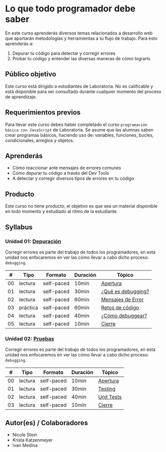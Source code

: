 # Lo que todo programador debe saber

En este curso aprenderás diversos temas relacionados a desarrollo web que
aportarán metodologías y herramientas a tu flujo de trabajo. Para esto
aprenderás a:

1. Depurar tu código para detectar y corregir errores
2. Probar tu código y entender las diversas maneras de cómo lograrlo

## Público objetivo

Este curso está dirigido a estudiantes de Laboratoria. No es calificable y está
disponible para ser consultado durante cualquier momento del proceso de
aprendizaje.

## Requerimientos previos

Para llevar este curso debes haber completado el curso `programación básica
con JavaScript` de Laboratoria. Se asume que las alumnas saben crear programas
básicos, haciendo uso de: variables, funciones, bucles, condicionales, arreglos
y objetos.

## Aprenderás

* Cómo reaccionar ante mensajes de errores comunes
* Cómo depurar tu código a través del Dev Tools
* A detectar y corregir diversos tipos de errores en tu código

## Producto

Este curso no tiene producto, el objetivo es que sea un material disponible en
todo momento y estudiado al ritmo de la estudiante.

## Syllabus

### Unidad 01: [Depuración](01-debugging)

Corregir errores es parte del trabajo de todos los programadores, en esta unidad
nos enfocaremos en ver las cómo llevar a cabo dicho proceso: `debugging`.

| # | Tipo | Formato | Duración | Tópico
| - | ---- | ------- | -------- | ------
| 00 | lectura | self-paced | 10min | [Apertura](01-debugging/00-opening)
| 01 | lectura | self-paced | 30min | [¿Qué es debugging?](01-debugging/01-intro)
| 02 | lectura | self-paced | 60min | [Mensajes de Error](01-debugging/02-error-messages)
| 03 | práctica | self-paced | 60min | [Retos de código](01-debugging/03-code-challenges)
| 04 | lectura | self-paced | 40min | [¿Cómo debuggear?](01-debugging/04-breakpoints)
| 05 | lectura | self-paced | 10min | [Cierre](01-debugging/05-closing)

### Unidad 02: [Pruebas](02-testing)

Corregir errores es parte del trabajo de todos los programadores, en esta unidad
nos enfocaremos en ver las cómo llevar a cabo dicho proceso: `debugging`.

| # | Tipo | Formato | Duración | Tópico
| - | ---- | ------- | -------- | ------
| 00 | lectura | self-paced | 10min | [Apertura](02-testing/00-opening)
| 01 | lectura | self-paced | 30min | [Testing](02-testing/01-intro)
| 02 | lectura | self-paced | 40min | [Unit Tests](02-testing/02-unit-tests)
| 03 | lectura | self-paced | 10min | [Cierre](02-testing/03-closing)

## Autor(es) / Colaboradores

* Nicole Stein
* Krista Katzenmeyer
* Ivan Medina
